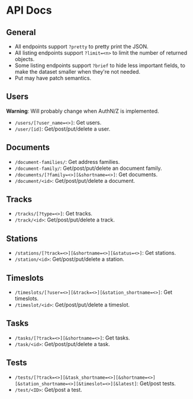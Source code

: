 # API Docs

## General

- All endpoints support `?pretty` to pretty print the JSON.
- All listing endpoints support `?limit=<n>` to limit the number of returned objects.
- Some listing endpoints support `?brief` to hide less important fields, to make the dataset smaller when they're not needed.
- Put may have patch semantics.

## Users

**Warning**: Will probably change when AuthN/Z is implemented.

- `/users/[?user_name=<>]`: Get users.
- `/user/[id]`: Get/post/put/delete a user.

## Documents

- `/document-families/`: Get address families.
- `/document-family/`: Get/post/put/delete an document family.
- `/documents/[?family=<>][&shortname=<>]`: Get documents.
- `/document/<id>`: Get/post/put/delete a document.

## Tracks

- `/tracks/[?type=<>]`: Get tracks.
- `/track/<id>`: Get/post/put/delete a track.

## Stations

- `/stations/[?track=<>][&shortname=<>][&status=<>]`: Get stations.
- `/station/<id>`: Get/post/put/delete a station.

## Timeslots

- `/timeslots/[?user=<>][&track=<>][&station_shortname=<>]`: Get timeslots.
- `/timeslot/<id>`: Get/post/put/delete a timeslot.

## Tasks

- `/tasks/[?track=<>][&shortname=<>]`: Get tasks.
- `/task/<id>`: Get/post/put/delete a task.

## Tests

- `/tests/[?track=<>][&task_shortname=<>][&shortname=<>][&station_shortname=<>][&timeslot=<>][&latest]`: Get/post tests.
- `/test/<ID>`: Get/post a test.

